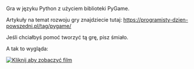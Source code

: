 Gra w języku Python z użyciem biblioteki PyGame.

Artykuły na temat rozwoju gry znajdziecie tutaj: https://programisty-dzien-powszedni.pl/tag/pygame/

Jeśli chciałbyś pomoć tworzyć tą grę, pisz śmiało.

A tak to wygląda:

[![Kliknij aby zobaczyć film](https://programisty-dzien-powszedni.pl/wp-content/uploads/2018/05/Przechwycenie-obrazu-ekranu_2018-05-17_12-01-24.png)](https://www.youtube.com/watch?v=u7qCE_oEdgU)
